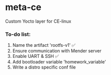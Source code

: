 # meta-ce

Custom Yocto layer for CE-linux 

### To-do list: 
1. Name the artifact 'rootfs-v1' ✅
2. Ensure communication with Mender server
3. Enable UART & SSH ✅
4. Add bootloader variable 'homework_variable'
5. Write a distro specific conf file 
